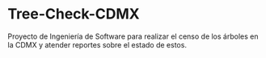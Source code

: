 # Tree-Check-CDMX
Proyecto de Ingeniería de Software para realizar el censo de los árboles en la CDMX y atender reportes sobre el estado de estos.

